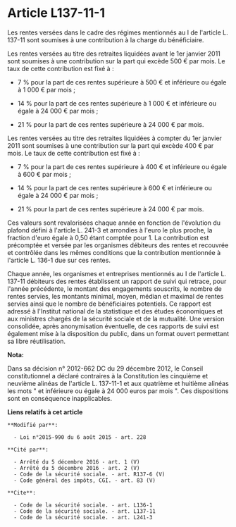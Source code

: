 # Article L137-11-1

Les rentes versées dans le cadre des régimes mentionnés au I de l'article L. 137-11 sont soumises à une contribution à la
charge du bénéficiaire. 

Les rentes versées au titre des retraites liquidées avant le 1er janvier 2011 sont soumises à une contribution sur la part
qui excède 500 € par mois. Le taux de cette contribution est fixé à : 

- 7 % pour la part de ces rentes supérieure à 500 € et inférieure ou égale à 1 000 € par mois ;

- 14 % pour la part de ces rentes supérieure à 1 000 € et inférieure ou égale à 24 000 € par mois ;

- 21 % pour la part de ces rentes supérieure à 24 000 € par mois. 

Les rentes versées au titre des retraites liquidées à compter du 1er janvier 2011 sont soumises à une contribution sur la
part qui excède 400 € par mois. Le taux de cette contribution est fixé à :

- 7 % pour la part de ces rentes supérieure à 400 € et inférieure ou égale à 600 € par mois ;

- 14 % pour la part de ces rentes supérieure à 600 € et inférieure ou égale à 24 000 € par mois ;

- 21 % pour la part de ces rentes supérieure à 24 000 € par mois.

Ces valeurs sont revalorisées chaque année en fonction de l'évolution du plafond défini à l'article L. 241-3 et arrondies à
l'euro le plus proche, la fraction d'euro égale à 0,50 étant comptée pour 1. La contribution est précomptée et versée par les
organismes débiteurs des rentes et recouvrée et contrôlée dans les mêmes conditions que la contribution mentionnée à
l'article L. 136-1 due sur ces rentes.

Chaque année, les organismes et entreprises mentionnés au I de l'article L. 137-11 débiteurs des rentes établissent un
rapport de suivi qui retrace, pour l'année précédente, le montant des engagements souscrits, le nombre de rentes servies, les
montants minimal, moyen, médian et maximal de rentes servies ainsi que le nombre de bénéficiaires potentiels. Ce rapport est
adressé à l'Institut national de la statistique et des études économiques et aux ministres chargés de la sécurité sociale et
de la mutualité. Une version consolidée, après anonymisation éventuelle, de ces rapports de suivi est également mise à la
disposition du public, dans un format ouvert permettant sa libre réutilisation.

**Nota:**

Dans sa décision n° 2012-662 DC du 29 décembre 2012, le Conseil constitutionnel a déclaré contraires à la Constitution les
cinquième et neuvième alinéas de l'article L. 137-11-1 et aux quatrième et huitième alinéas les mots " et inférieure ou égale
à 24 000 euros par mois ". Ces dispositions sont en conséquence inapplicables.

**Liens relatifs à cet article**

	**Modifié par**:

	  - Loi n°2015-990 du 6 août 2015 - art. 228

	**Cité par**:

	  - Arrêté du 5 décembre 2016 - art. 1 (V)
	  - Arrêté du 5 décembre 2016 - art. 2 (V)
	  - Code de la sécurité sociale. - art. R137-6 (V)
	  - Code général des impôts, CGI. - art. 83 (V)

	**Cite**:

	  - Code de la sécurité sociale. - art. L136-1
	  - Code de la sécurité sociale. - art. L137-11
	  - Code de la sécurité sociale. - art. L241-3
